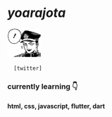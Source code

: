 # _yoarajota_
<div display="inline">
  <img src="yj_1.png" width="15%">
 
      [twitter]
  
  <h3> currently learning 👇 </h3>
  <h4> html, css, javascript, flutter, dart </h4>
</div>



[Twitter]: https://twitter.com/yoarajota

<!--
**yoarajota/yoarajota** is a ✨ _special_ ✨ repository because its `README.md` (this file) appears on your GitHub profile.

Here are some ideas to get you started:

- 🔭 I’m currently working on ...
- 🌱 I’m currently learning ...
- 👯 I’m looking to collaborate on ...
- 🤔 I’m looking for help with ...
- 💬 Ask me about ...
- 📫 How to reach me: ...
- 😄 Pronouns: ...
- ⚡ Fun fact: ...
-->
